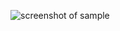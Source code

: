![screenshot of sample](https://hsto.org/getpro/habr/post_images/f54/446/a54/f54446a54f3d52d20e95ba5c5495644f.png)
